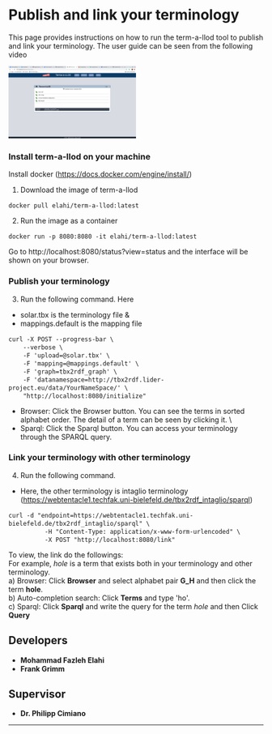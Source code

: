 # Publish and link your terminology
This page provides instructions on how to run the term-a-llod tool to publish and link your terminology. The user guide can be seen from the following video

[<img src="https://github.com/fazleh2010/term-a-llod-demo/blob/master/term-a-llod.png" width="50%">](https://www.dropbox.com/s/1pko14sc3qctzfr/final.mov?dl=0)

### Install term-a-llod on your machine
Install docker (https://docs.docker.com/engine/install/)
1. Download the image of term-a-llod  
```
docker pull elahi/term-a-llod:latest
```
2. Run the image as a container
```
docker run -p 8080:8080 -it elahi/term-a-llod:latest
```
Go to http://localhost:8080/status?view=status and the interface will be shown on your browser.

### Publish your terminology
3. Run the following command. Here 
- solar.tbx is the terminology file & 
- mappings.default is the mapping file
```
curl -X POST --progress-bar \
    --verbose \
    -F 'upload=@solar.tbx' \
    -F 'mapping=@mappings.default' \
    -F 'graph=tbx2rdf_graph' \
    -F 'datanamespace=http://tbx2rdf.lider-project.eu/data/YourNameSpace/' \
    "http://localhost:8080/initialize"
```
- Browser: Click the Browser button.  You can see the terms in sorted alphabet order.  The detail of a term can be seen by clicking it. \
- Sparql:  Click the Sparql button. You can access your terminology through the SPARQL query.

### Link your terminology with other terminology
4.  Run the following command. 
- Here, the other terminology is intaglio terminology (https://webtentacle1.techfak.uni-bielefeld.de/tbx2rdf_intaglio/sparql)
```
curl -d "endpoint=https://webtentacle1.techfak.uni-bielefeld.de/tbx2rdf_intaglio/sparql" \
          -H "Content-Type: application/x-www-form-urlencoded" \
          -X POST "http://localhost:8080/link"      
 ```
To view, the link do the followings: \
For example, *hole* is a term that exists both in your terminology and other terminology. \
a) Browser: Click **Browser** and select alphabet pair **G_H** and then click the term **hole**. \
b) Auto-completion search: Click **Terms** and type 'ho'.\
c) Sparql: Click **Sparql** and write the query for the term *hole* and then Click **Query**

## Developers
* **Mohammad Fazleh Elahi**
* **Frank Grimm**
## Supervisor
* **Dr. Philipp Cimiano**



---
